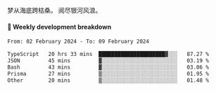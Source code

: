梦从海底跨枯桑。
阅尽银河风浪。


#### 📝 Weekly development breakdown

<!--START_SECTION:waka-->

```txt
From: 02 February 2024 - To: 09 February 2024

TypeScript   20 hrs 33 mins  █████████████████████▓░░░   87.27 %
JSON         45 mins         ▓░░░░░░░░░░░░░░░░░░░░░░░░   03.19 %
Bash         43 mins         ▓░░░░░░░░░░░░░░░░░░░░░░░░   03.06 %
Prisma       27 mins         ▒░░░░░░░░░░░░░░░░░░░░░░░░   01.95 %
Other        20 mins         ▒░░░░░░░░░░░░░░░░░░░░░░░░   01.48 %
```

<!--END_SECTION:waka-->



